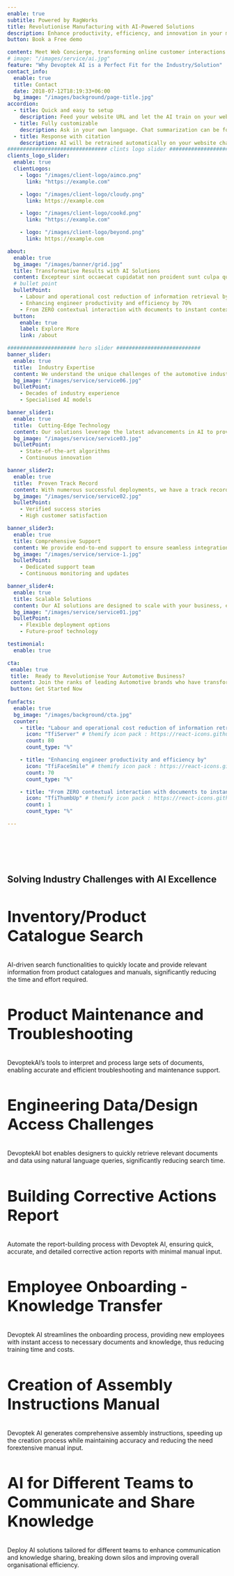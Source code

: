 ```yaml
---
enable: true
subtitle: Powered by RagWorks
title: Revolutionise Manufacturing with AI-Powered Solutions
description: Enhance productivity, efficiency, and innovation in your manufacturing and automotive processes with our state-of-the-art AI solutions tailored to meet industry-specific needs.
button: Book a Free demo

content: Meet Web Concierge, transforming online customer interactions with its advanced website bot, powered by RagWorks technology.
# image: "/images/service/ai.jpg"
feature: "Why Devoptek AI is a Perfect Fit for the Industry/Solution"
contact_info:
  enable: true
  title: Contact
  date: 2018-07-12T18:19:33+06:00
  bg_image: "/images/background/page-title.jpg"
accordion:
  - title: Quick and easy to setup
    description: Feed your website URL and let the AI train on your website. Then embed the AI bot in your website.
  - title: Fully customizable
    description: Ask in your own language. Chat summarization can be forwarded to your sales/marketing teams.
  - title: Response with citation
    description: AI will be retrained automatically on your website changes and AI will answer with the accurate citation on your website.
################################ clints logo slider ################################
clients_logo_slider:
  enable: true
  clientLogos:
    - logo: "/images/client-logo/aimco.png"
      link: "https://example.com"

    - logo: "/images/client-logo/cloudy.png"
      link: https://example.com

    - logo: "/images/client-logo/cookd.png"
      link: "https://example.com"

    - logo: "/images/client-logo/beyond.png"
      link: https://example.com

about:
  enable: true
  bg_image: "/images/banner/grid.jpg"
  title: Transformative Results with AI Solutions
  content: Excepteur sint occaecat cupidatat non proident sunt culpa qui officia deserunt mollit anim id est laborum.
  # bullet point
  bulletPoint:
    - Labour and operational cost reduction of information retrieval by 80%
    - Enhancing engineer productivity and efficiency by 70%
    - From ZERO contextual interaction with documents to instant contextual response
  button:
    enable: true
    label: Explore More
    link: /about

###################### hero slider ###########################
banner_slider:
  enable: true
  title:  Industry Expertise
  content: We understand the unique challenges of the automotive industries and offer tailored solutions to address them effectively.
  bg_image: "/images/service/service06.jpg"
  bulletPoint:
    - Decades of industry experience
    - Specialised AI models

banner_slider1:
  enable: true
  title:  Cutting-Edge Technology
  content: Our solutions leverage the latest advancements in AI to provide superior performance and reliability.
  bg_image: "/images/service/service03.jpg"
  bulletPoint:
    - State-of-the-art algorithms
    - Continuous innovation

banner_slider2:
  enable: true
  title:  Proven Track Record
  content: With numerous successful deployments, we have a track record of delivering tangible results.
  bg_image: "/images/service/service02.jpg"
  bulletPoint:
    - Verified success stories
    - High customer satisfaction

banner_slider3:
  enable: true
  title: Comprehensive Support
  content: We provide end-to-end support to ensure seamless integration and ongoing optimization of our AI solutions.
  bg_image: "/images/service/service-1.jpg"
  bulletPoint:
    - Dedicated support team
    - Continuous monitoring and updates

banner_slider4:
  enable: true
  title: Scalable Solutions
  content: Our AI solutions are designed to scale with your business, ensuring they grow and adapt as your needs evolve.
  bg_image: "/images/service/service01.jpg"
  bulletPoint:
    - Flexible deployment options
    - Future-proof technology

testimonial:
  enable: true

cta:
 enable: true
 title:  Ready to Revolutionise Your Automotive Business?
 content: Join the ranks of leading Automotive brands who have transformed their operations with AI. Get started today and see the difference for yourself.
 button: Get Started Now
 
funfacts:
  enable: true
  bg_image: "/images/background/cta.jpg"
  counter:
    - title: "Labour and operational cost reduction of information retrieval by "
      icon: "TfiServer" # themify icon pack : https://react-icons.github.io/react-icons/icons/tfi/
      count: 80
      count_type: "%"

    - title: "Enhancing engineer productivity and efficiency by"
      icon: "TfiFaceSmile" # themify icon pack : https://react-icons.github.io/react-icons/icons/tfi/
      count: 70
      count_type: "%"

    - title: "From ZERO contextual interaction with documents to instant contextual response"
      icon: "TfiThumbUp" # themify icon pack : https://react-icons.github.io/react-icons/icons/tfi/
      count: 1
      count_type: "%"

---
```


<section class="section">
<h2 class="text-center text-black dark:text-white md:text-4xl text-2xl m-0 md:pb-16 pb-8" id="use-cases">Solving Industry Challenges with AI Excellence</h2>
<div class="container overlay-content">
<div class="row">
<div class="lg:col-4  ">
<div class="rounded-lg shadow-xl dark:bg-[#222C40] grid place-content-center h-5/6 mb-5 p-5">

<h3 class="text-xl text-black dark:text-white">Inventory/Product Catalogue Search</h3>

<p class="dark:text-white">AI-driven search functionalities to quickly locate and provide relevant information from product catalogues and manuals, significantly reducing the time and effort required.</p>


</div>
</div>
<div class="lg:col-4 ">
<div class="rounded-lg shadow-xl dark:bg-[#222C40] grid place-content-center h-5/6 mb-5 p-5">

<h3 class="text-xl text-black dark:text-white">Product Maintenance and Troubleshooting</h3>

 <p class="dark:text-white">DevoptekAI’s  tools to interpret and process large sets of documents, enabling accurate and efficient troubleshooting and maintenance support.</p>


</div>
</div>
<div class="lg:col-4  ">
<div class="rounded-lg shadow-xl dark:bg-[#222C40] grid place-content-center h-5/6 mb-5 p-5">

<h3 class="text-xl text-black dark:text-white">Engineering Data/Design Access Challenges</h3>

<p class="dark:text-white">DevoptekAI bot enables designers to quickly retrieve relevant documents and data using natural language queries, significantly reducing search time.</p>


</div>
</div>


<div class="lg:col-4 ml-auto   ">
<div class="rounded-lg shadow-xl dark:bg-[#222C40] grid place-content-center h-5/6 mb-5 p-5">

<h3 class="text-xl text-black dark:text-white">Building Corrective Actions Report</h3>

<p class="dark:text-white">Automate the report-building process with Devoptek AI, ensuring quick, accurate, and detailed corrective action reports with minimal manual input.</p>


</div>
</div>
<div class="lg:col-4 ml-auto   ">
<div class="rounded-lg shadow-xl dark:bg-[#222C40] grid place-content-center h-5/6 mb-5 p-5">

<h3 class="text-xl text-black dark:text-white">Employee Onboarding - Knowledge Transfer</h3>

<p class="dark:text-white">Devoptek AI streamlines the onboarding process, providing new employees with instant access to necessary documents and knowledge, thus reducing training time and costs.</p>


</div>
</div>
<div class="lg:col-4 ml-auto   ">
<div class="rounded-lg shadow-xl dark:bg-[#222C40] grid place-content-center h-5/6 mb-5 p-5">

<h3 class="text-xl text-black dark:text-white">Creation of Assembly Instructions Manual</h3>

<p class="dark:text-white">Devoptek AI generates comprehensive assembly instructions, speeding up the creation process while maintaining accuracy and reducing the need forextensive manual input.</p>



</div>
</div>
<div class="lg:col-4  mb-0  ">
<div class="rounded-lg shadow-xl dark:bg-[#222C40] grid place-content-center h-5/6 p-5">
 
<h3 class="text-xl text-black dark:text-white">AI for Different Teams to Communicate and Share Knowledge</h3>

<p class="dark:text-white">Deploy AI solutions tailored for different teams to enhance communication and knowledge sharing, breaking down silos and improving overall organisational efficiency.</p>


</div>
</div>
</div>
</div>
</section>
 


<style>
h4{
      font-size: 22px;
}
h3{
  font-size: 36px;
}

.content .list-content {
    padding-left: 2.5rem !important;
}

.check {
    color: #00bf52;
    width:30px;
    height:30px;
    margin:auto;
}
    .section {
        padding-top: 4rem;
        padding-bottom: 4rem;
    }
.xmark {
    color: #f00;
    width:30px;
    height:30px;
      margin:auto;
}
#we-are-exceptional{
  margin-top:40px !important;
}
.content ul li::before {
    background-size: 100% !important;
    }
    #features,#benefits,#we-are-exceptional{
      text-align:center;
    }
    b{
      font-size: 17px !important;
    }
    .test span,.test .separator{
      display:none;
    }
    #offgrid-ai{
         text-align: center;
    }
     @media(max-width:600px){
       th,td{
        padding: 5px !important;
       }
       td,th{
        font-size:12px !important;
       }
       .section {
    padding-top: 2rem;
    padding-bottom: 2rem;
}
    }
</style>
